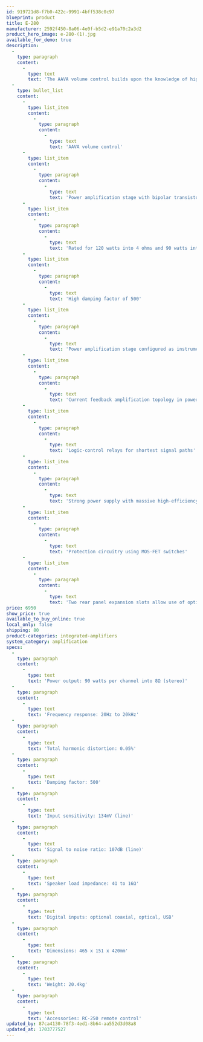 ```yaml
---
id: 919721d8-f7b0-422c-9991-4bff538c0c97
blueprint: product
title: E-280
manufacturer: 2592f450-8a06-4e0f-b5d2-e91a70c2a3d2
product_hero_image: e-280-(1).jpg
available_for_demo: true
description:
  -
    type: paragraph
    content:
      -
        type: text
        text: 'The AAVA volume control builds upon the knowledge of high-end equipment to control volume without loss of information. The power amplification section utilizes the instrumentation amplifier principle to create an ideal speaker driver. The low impedance design of the output circuitry brings out the full potential of every speaker. Two option boards can be added for improved expandability. The E-280 sound performance will defy the imagination.'
  -
    type: bullet_list
    content:
      -
        type: list_item
        content:
          -
            type: paragraph
            content:
              -
                type: text
                text: 'AAVA volume control'
      -
        type: list_item
        content:
          -
            type: paragraph
            content:
              -
                type: text
                text: 'Power amplification stage with bipolar transistors in double parallel push-pull configuration'
      -
        type: list_item
        content:
          -
            type: paragraph
            content:
              -
                type: text
                text: 'Rated for 120 watts into 4 ohms and 90 watts into 8 ohms'
      -
        type: list_item
        content:
          -
            type: paragraph
            content:
              -
                type: text
                text: 'High damping factor of 500'
      -
        type: list_item
        content:
          -
            type: paragraph
            content:
              -
                type: text
                text: 'Power amplification stage configured as instrumentation amplifier'
      -
        type: list_item
        content:
          -
            type: paragraph
            content:
              -
                type: text
                text: 'Current feedback amplification topology in power amplification stage'
      -
        type: list_item
        content:
          -
            type: paragraph
            content:
              -
                type: text
                text: 'Logic-control relays for shortest signal paths'
      -
        type: list_item
        content:
          -
            type: paragraph
            content:
              -
                type: text
                text: 'Strong power supply with massive high-efficiency transformer and large filtering capacitors'
      -
        type: list_item
        content:
          -
            type: paragraph
            content:
              -
                type: text
                text: 'Protection circuitry using MOS-FET switches'
      -
        type: list_item
        content:
          -
            type: paragraph
            content:
              -
                type: text
                text: 'Two rear panel expansion slots allow use of option boards'
price: 6950
show_price: true
available_to_buy_online: true
local_only: false
shipping: 80
product-categories: integrated-amplifiers
system_category: amplification
specs:
  -
    type: paragraph
    content:
      -
        type: text
        text: 'Power output: 90 watts per channel into 8Ω (stereo)'
  -
    type: paragraph
    content:
      -
        type: text
        text: 'Frequency response: 20Hz to 20kHz'
  -
    type: paragraph
    content:
      -
        type: text
        text: 'Total harmonic distortion: 0.05%'
  -
    type: paragraph
    content:
      -
        type: text
        text: 'Damping factor: 500'
  -
    type: paragraph
    content:
      -
        type: text
        text: 'Input sensitivity: 134mV (line)'
  -
    type: paragraph
    content:
      -
        type: text
        text: 'Signal to noise ratio: 107dB (line)'
  -
    type: paragraph
    content:
      -
        type: text
        text: 'Speaker load impedance: 4Ω to 16Ω'
  -
    type: paragraph
    content:
      -
        type: text
        text: 'Digital inputs: optional coaxial, optical, USB'
  -
    type: paragraph
    content:
      -
        type: text
        text: 'Dimensions: 465 x 151 x 420mm'
  -
    type: paragraph
    content:
      -
        type: text
        text: 'Weight: 20.4kg'
  -
    type: paragraph
    content:
      -
        type: text
        text: 'Accessories: RC-250 remote control'
updated_by: 87ca4130-78f3-4ed1-8b64-aa552d3d08a8
updated_at: 1703777527
---
```

